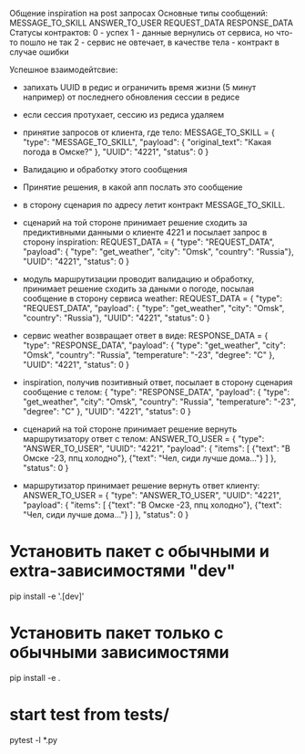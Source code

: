 Общение inspiration на post запросах Основные типы сообщений:
MESSAGE_TO_SKILL ANSWER_TO_USER REQUEST_DATA RESPONSE_DATA Статусы контрактов:
0 - успех 1 - данные вернулись от сервиса, но что-то пошло не так 2 - сервис не овтечает, в качестве тела - контракт в
случае ошибки

Успешное взаимодейтсвие:

- запихать UUID в редис и ограничить время жизни (5 минут например) от последнего обновления сессии в редисе
- если сессия протухает, сессию из редиса удаляем
- принятие запросов от клиента, где тело:
  MESSAGE_TO_SKILL = {
  "type": "MESSAGE_TO_SKILL",
  "payload": {
  "original_text": "Какая погода в Омске?"
  },
  "UUID": "4221",
  "status": 0 }
- Валидацию и обработку этого сообщения
- Принятие решения, в какой апп послать это сообщение
- в сторону сценария по адресу летит контракт MESSAGE_TO_SKILL.


- сценарий на той стороне принимает решение сходить за предиктивными данными о клиенте 4221 и посылает запрос в сторону
  inspiration:
  REQUEST_DATA = {
  "type": "REQUEST_DATA",
  "payload": {
  "type": "get_weather",
  "city": "Omsk",
  "country": "Russia"},
  "UUID": "4221",
  "status": 0 }

- модуль маршрутизации проводит валидацию и обработку, принимает решение сходить за даными о погоде, посылая сообщение в
  сторону сервиса weather:
  REQUEST_DATA = {
  "type": "REQUEST_DATA",
  "payload": {
  "type": "get_weather",
  "city": "Omsk",
  "country": "Russia"},
  "UUID": "4221",
  "status": 0 }

- сервис weather возвращает ответ в виде:
RESPONSE_DATA = {
    "type": "RESPONSE_DATA",
    "payload": {
        "type": "get_weather",
        "city": "Omsk",
        "country": "Russia",
        "temperature": "-23",
        "degree": "C"
    },
    "UUID": "4221",
    "status": 0
}

- inspiration, получив позитивный ответ, посылает в сторону сценария сообщение с телом:
  {
  "type": "RESPONSE_DATA",
  "payload": {
  "type": "get_weather",
  "city": "Omsk",
  "country": "Russia",
  "temperature": "-23",
  "degree": "C"
  },
  "UUID": "4221",
  "status": 0 }

- сценарий на той стороне принимает решение вернуть маршрутизатору ответ с телом:
  ANSWER_TO_USER = {
  "type": "ANSWER_TO_USER",
  "UUID": "4221",
  "payload": {
  "items": [
  {"text": "В Омске -23, ппц холодно"}, {"text": "Чел, сиди лучше дома..."}
  ]
  },
  "status": 0 }
  
- маршрутизатор принимает решение вернуть ответ клиенту:
  ANSWER_TO_USER = {
  "type": "ANSWER_TO_USER",
  "UUID": "4221",
  "payload": {
  "items": [
  {"text": "В Омске -23, ппц холодно"}, {"text": "Чел, сиди лучше дома..."}
  ]
  },
  "status": 0 }

# Установить пакет с обычными и extra-зависимостями "dev"

pip install -e '.[dev]'

# Установить пакет только с обычными зависимостями

pip install -e .

# start test from tests/

pytest -l  *.py